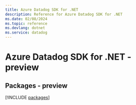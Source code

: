```yaml
---
title: Azure Datadog SDK for .NET
description: Reference for Azure Datadog SDK for .NET
ms.date: 02/08/2024
ms.topic: reference
ms.devlang: dotnet
ms.service: datadog
---
```

# Azure Datadog SDK for .NET - preview
## Packages - preview
[!INCLUDE [packages](datadog-index.md)]